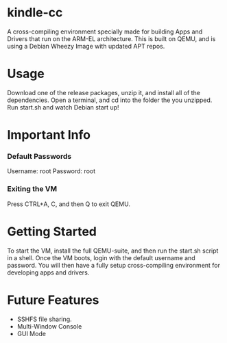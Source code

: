 # kindle-cc
A cross-compiling environment specially made for building Apps and Drivers that run on the ARM-EL architecture. This is built on QEMU, and is using a Debian Wheezy Image with updated APT repos. 

# Usage
Download one of the release packages, unzip it, and install all of the dependencies. Open a terminal, and cd into the folder the you unzipped. Run start.sh and watch Debian start up!

# Important Info
### Default Passwords
Username: root
Password: root
### Exiting the VM
Press CTRL+A, C, and then Q to exit QEMU.

# Getting Started
To start the VM, install the full QEMU-suite, and then run the start.sh script in a shell. Once the VM boots, login with the default username and password. You will then have a fully setup cross-compiling environment for developing apps and drivers.

# Future Features
- SSHFS file sharing.
- Multi-Window Console
- GUI Mode
